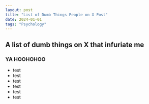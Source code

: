 ```yaml
---
layout: post
title: "List of Dumb Things People on X Post"
date: 2024-01-01
tags: "Psychology"
---
```

## A list of dumb things on X that infuriate me 

### YA HOOHOHOO

- test
- test
- test
- test
- test
- test